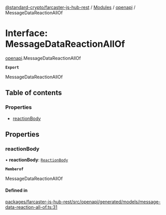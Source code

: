 [@standard-crypto/farcaster-js-hub-rest](../README.md) / [Modules](../modules.md) / [openapi](../modules/openapi.md) / MessageDataReactionAllOf

# Interface: MessageDataReactionAllOf

[openapi](../modules/openapi.md).MessageDataReactionAllOf

**`Export`**

MessageDataReactionAllOf

## Table of contents

### Properties

- [reactionBody](openapi.MessageDataReactionAllOf.md#reactionbody)

## Properties

### reactionBody

• **reactionBody**: [`ReactionBody`](openapi.ReactionBody.md)

**`Memberof`**

MessageDataReactionAllOf

#### Defined in

[packages/farcaster-js-hub-rest/src/openapi/generated/models/message-data-reaction-all-of.ts:31](https://github.com/standard-crypto/farcaster-js/blob/main/packages/farcaster-js-hub-rest/src/openapi/generated/models/message-data-reaction-all-of.ts#L31)
